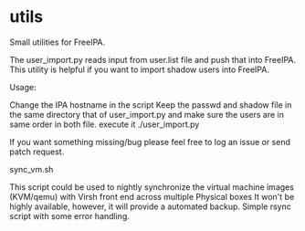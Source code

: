 utils
========

Small utilities for FreeIPA.

The user_import.py reads input from user.list file and push that into FreeIPA. This utility is helpful if you want to import shadow users into FreeIPA.

Usage:

Change the IPA hostname in the script
Keep the passwd and shadow file in the same directory that of user_import.py and make sure the users are in same order in both file.
execute it ./user_import.py

If you want something missing/bug please feel free to log an issue or send patch request.


sync_vm.sh

This script could be used to nightly synchronize the virtual machine images (KVM/qemu) with Virsh front end across multiple Physical boxes
It won't be highly available, however, it will provide a automated backup. Simple rsync script with some error handling.
